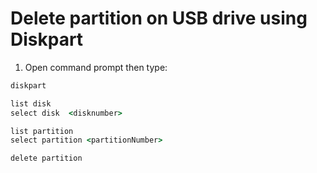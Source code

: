 # Delete partition on USB drive using Diskpart

1. Open command prompt then type:

```cmd
diskpart

list disk
select disk  <disknumber>

list partition
select partition <partitionNumber>

delete partition

```